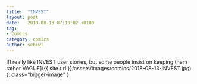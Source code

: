 ```yaml
---
title:  "INVEST"
layout: post
date:   2018-08-13 07:19:02 +0100
tag:
- comics
category: comics
author: sebiwi
---
```


![I really like INVEST user stories, but some people insist on keeping them rather VAGUE]({{ site.url }}/assets/images/comics/2018-08-13-INVEST.jpg){: class="bigger-image" }
